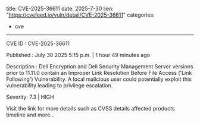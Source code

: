  
title: CVE-2025-36611
date: 2025-7-30
lien: "https://cvefeed.io/vuln/detail/CVE-2025-36611"
categories:
  - cve
---

CVE ID : CVE-2025-36611

Published :  July 30
2025
5:15 p.m. | 1 hour
49 minutes ago

Description : Dell Encryption and Dell Security Management Server
versions prior to 11.11.0
contain an Improper Link Resolution Before File Access ('Link Following') Vulnerability. A local malicious user could potentially exploit this vulnerability
leading to privilege escalation.

Severity: 7.3 | HIGH

Visit the link for more details
such as CVSS details
affected products
timeline
and more...
